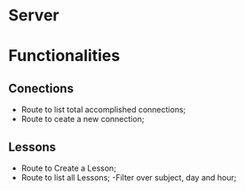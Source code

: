 # Server

# Functionalities

## Conections

- Route to list total accomplished connections;
- Route to ceate a new connection;


## Lessons

- Route to Create a Lesson;
- Route to list all Lessons;
    -Filter over subject, day and hour;


